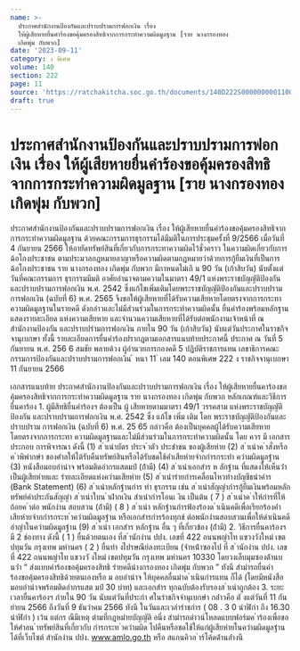 ```yaml
---
name: >-
  ประกาศสำนักงานป้องกันและปราบปรามการฟอกเงิน เรื่อง
  ให้ผู้เสียหายยื่นคำร้องขอคุ้มครองสิทธิจากการกระทำความผิดมูลฐาน [ราย นางกรองทอง
  เกิดพุ่ม กับพวก]
date: '2023-09-11'
category: ง พิเศษ
volume: 140
section: 222
page: 11
source: 'https://ratchakitcha.soc.go.th/documents/140D222S0000000001100.pdf'
draft: true
---
```


# ประกาศสำนักงานป้องกันและปราบปรามการฟอกเงิน เรื่อง ให้ผู้เสียหายยื่นคำร้องขอคุ้มครองสิทธิจากการกระทำความผิดมูลฐาน [ราย นางกรองทอง เกิดพุ่ม กับพวก]

ประกาศสำนักงานป้องกันและปราบปรามการฟอกเงิน เรื่อง ให้ผู้เสียหายยื่นคำร้องขอคุ้มครองสิทธิจากการกระทำความผิดมูลฐาน ด้วยคณะกรรมการธุรกรรมได้มีมติในการประชุมครั้งที่ 9/2566 เมื่อวันที่ 4 กันยายน 2566 ให้อายัดทรัพย์สินที่เกี่ยวกับการกระทาความผิดไว้ชั่วคราว ในความผิดเกี่ยวกับการฉ้อโกงประชาชน ตามประมวลกฎหมายอาญาหรือความผิดตามกฎหมายว่าด้วยการกู้ยืมเงินที่เป็นการฉ้อโกงประชาชน ราย นางกรองทอง เกิดพุ่ม กับพวก มีกาหนดไม่เกิ น 90 วัน (เก้าสิบวัน) นับตั้งแต่วันที่คณะกรรมการ ธุรกรรมมีมติ อาศัยอำนาจตามความในมาตรา 49/1 แห่งพระราชบัญญัติป้องกันและปราบปรามการฟอกเงิน พ.ศ. 2542 ซึ่งแก้ไขเพิ่มเติมโดยพระราชบัญญัติป้องกันและปราบปรามการฟอกเงิน (ฉบับที่ 6) พ.ศ. 2565 จึงขอให้ผู้เสียหายที่ได้รับความเสียหายโดยตรงจากการกระทาความผิดมูลฐานในรายคดี ดังกล่าวและไม่มีส่วนร่วมในการกระทำความผิดนั้น ยื่นคำร้องพร้อมหลักฐานแสดงรายละเอียด แห่งความเสียหาย และจำนวนความเสียหายที่ได้รับต่อพนักงานเจ้าหน้าที่ ณ สำนักงานป้องกัน และปราบปรำมการฟอกเงิน ภายใน 90 วัน (เก้าสิบวัน) นับแต่วันประกาศในราชกิจจานุเบกษา ทั้งนี้ รายละเอียดการยื่นคำร้องปรากฏตามเอกสารแนบท้ายประกาศนี้ ประกาศ ณ วันที่ 5 กันยายน พ.ศ. 256 6 สมชัย พลายด้วง ผู้อำนวยการกองคดี 5 ปฏิบัติราชการแทน เลขาธิการคณะกรรมการป้องกันและปราบปรามการฟอกเงิน ้ หนา 11 ่ เลม 140 ตอนพิเศษ 222 ง ราชกิจจานุเบกษา 11 กันยายน 2566

เอกสารแนบท้าย ประกาศสำนักงานป้องกันและปราบปรามการฟอกเงิน เรื่อง ให้ผู้เสียหายยื่นคาร้องขอคุ้มครองสิทธิจากการกระทำความผิดมูลฐาน ราย นางกรองทอง เกิดพุ่ม กับพวก หลักเกณฑ์และวิธีการยื่นคาร้อง 1. ผู้มีสิทธิยื่นคำร้องฯ ต้องเป็น ผู้ เสียหายตามมาตรา 49/1 วรรคสาม แห่งพระราชบัญญัติป้องกัน และปราบปรามการฟอกเงิน พ.ศ. 2542 ซึ่ง แก้ไข เพิ่ม เติม โดย พระราชบัญญัติป้องกันและปราบปราม การฟอกเงิน (ฉบับที่ 6) พ.ศ. 25 65 กล่าวคือ ต้องเป็นบุคคลผู้ได้รับความเสียหายโดยตรงจากการกระทา ความผิดมูลฐานและไม่มีส่วนร่วมในการกระทำความผิดนั้น โดย ควร มี เอกสารประกอบ การพิจารณา ดังนี้ (1) ส ําเนําบัตร ประจ ําตัว ประชําชน ของผู้เสียหําย (2) ส ําเนําค ําสั่งหรือค ําพิพํากษํา ของศําลให้ได้รับคืนทรัพย์สินหรือได้รับชดใช้ค่ําเสียหํายจํากกํารกระทํา ควํามผิดมูลฐําน (3) หนังสือมอบอํานําจ พร้อมติดอํากรแสตมป์ (ถ้ํามี) (4) ส ําเนําเอกสําร ห ลักฐําน ที่แสดงให้เห็นว่ําเป็นผู้เสียหํายและ รํายละเอียดแห่งควํามเสียหําย (5) ส ําเนํารํายกํารเคลื่อนไหวทํางบัญชีธนําคําร (Bank Statement) (6) ส ําเนําหลักฐํานกําร ทํา ธุรกรรม เช่น ส ําเนําสัญญํากํารกู้ยืมเงินพร้อมหลักทรัพย์คําประกันสัญญํา ส ําเนําใบน ําฝํากเงิน สําเนํากํารโอนเ งิน เป็นต้น ( 7 ) ส ําเนําค ําให้กํารที่ให้ถ้อยค ําต่อ พนักงําน สอบสวน (ถ้ํามี) ( 8 ) ส ําเนํา หลักฐํานกํารฟ้องร้องด ําเนินคดีเพื่อเรียกร้องค่ําเสียหํายจํากกํารกระท ําควํามผิดมูลฐําน หรือเอกสํารกํารร้องทุกข์ ต่อพนักงํานสอบสวนเพื่อให้ดําเนินคดีอําญําในควํามผิดมูลฐําน (9) ส ําเนํา เอกสําร หลักฐําน อื่น ๆ ที่เกี่ยวข้อง (ถ้ํามี) 2. วิธีการยื่นคาร้องฯ มี 2 ช่องทาง ดังนี้ ( 1 ) ยื่นด้วยตนเอง ที่ส ํานักงําน ปปง. เลขที่ 422 ถนนพญําไท แขวงวังใหม่ เขตปทุมวัน กรุงเทพ มหํานคร ( 2 ) ยื่นทํา งไปรษณีย์ลงทะเบียน (จ่ําหน้ําซองไป ที่ ส ํานักงําน ปปง. เลขที่ 422 ถนนพญําไท แขวงวั งใหม่ เขตปทุมวัน กรุงเทพ มหํานคร 10330 โดยวงเล็บมุมซองด้ํานบนว่ํา “ ส่งแบบคําร้องขอคุ้มครองสิทธิ รํายคดีนํางกรองทอง เกิดพุ่ม กับพวก ” ทังนี สํามํารถยื่นคําร้องขอคุ้มครองสิทธิด้วยตนเองหรือ ม อบอํานําจ ให้บุคคลอื่นมําด ําเนินกํารแทน ก็ได้ (โดยมีหนังสือมอบอํานําจพร้อมติดอํากรแสต มป์ 30 บําท) และเอกสําร ทุกฉบับต้องรับรองส ําเนําถูกต้อง 3. ระยะเวลายื่นคาร้องฯ ภํายใน 90 วัน นับแต่วันที่ประกํา ศในรําชกิจจํานุเบกษํา กล่ําวคือ ตั งแต่วันที่ 11 กันยํายน 2566 ถึงวันที่ 9 ธันวําคม 2566 ทังนี ในวันและเวลํารําชกําร ( 08 . 3 0 นําฬิกํา ถึง 16.30 นําฬิกํา ) เว้น แต่กร ณีมีเหตุ ตํามที่กฎหมํายบัญญัติ อนึ่ง สํามํารถดําวน์โหลดแบบฟอร์มค ําร้องเพื่อขอให้ศําลน ําทรัพย์สินที่เกี่ยวกับ กํารกระท ําควํามผิด ไปคืนหรือชดใช้ให้แก่ผู้เสียหํายในควํามผิดมูลฐําน ได้ที่เว็บไซต์ สํานักงําน ปปง. www.amlo.go.th หรือ สแกนคิวอ ําร์โค้ดด้ํานล่ํางนี
